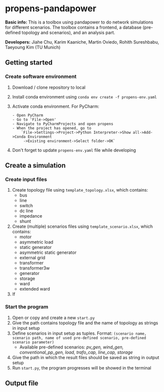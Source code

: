 # propens-pandapower

**Basic info:** This is a toolbox using pandapower to do network simulations for different scenarios. The toolbox contains a frontend, a database (pre-defined topology and scenarios), and an analysis part.

**Developers:** Jiahe Chu, Karim Kaaniche, Martin Oviedo, Rohith Sureshbabu, Taeyoung Kim (TU Munich)


## Getting started

### Create software environment

1. Download / clone repository to local
2. Install conda environment using `conda env create -f propens-env.yaml` 
3. Activate conda environment. For PyCharm:

       - Open PyCharm
       - Go to 'File->Open'
       - Navigate to PyCharmProjects and open propens
       - When the project has opened, go to 
           `File->Settings->Project->Python Interpreter->Show all->Add->Conda Environment
            ->Existing environment->Select folder->OK`

4. Don't forget to update `propens-env.yaml` file while developing


## Create a simulation

### Create input files

1. Create topology file using `template_topology.xlsx`, which contains:
   - bus
   - line
   - switch
   - dc line
   - impedance
   - shunt
2. Create (multiple) scenarios files using `template_scenario.xlsx`, which contains:
   - motor
   - asymmetric load
   - static generator
   - asymmetric static generator
   - external grid
   - transformer
   - transformer3w
   - generator
   - storage
   - ward
   - extended ward
3. If 


### Start the program

1. Open or copy and create a new `start.py`
2. Give the path contains topology file and the name of topology as strings in input setup
3. Define scenarios in input setup as tuples. Format: `(scenario name, scenario path, name of used pre-defined scenario, pre-defined scenario parameter)`
   - Available pre-defined scenarios: _pv_gen, wind_gen, conventional_pp_gen, load, trafo_cap, line_cap, storage_
4. Give the path in which the result files should be saved as string in output setup
5. Run `start.py`, the program progresses will be showed in the terminal

## Output file
